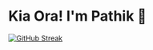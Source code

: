 # Kia Ora! I'm Pathik 👋

[![GitHub Streak](https://streak-stats.demolab.com/?user=pathik-modi)](https://git.io/streak-stats)
